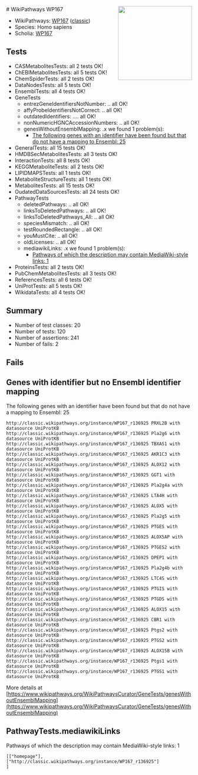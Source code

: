 <img style="float: right; width: 200px" src="https://upload.wikimedia.org/wikipedia/commons/thumb/8/83/Wplogo_with_text_500.png/640px-Wplogo_with_text_500.png" />
# WikiPathways WP167

* WikiPathways: [WP167](https://wikipathways.org/pathways/WP167) ([classic](https://classic.wikipathways.org/instance/WP167))
* Species: Homo sapiens
* Scholia: [WP167](https://scholia.toolforge.org/wikipathways/WP167)
## Tests
* CASMetabolitesTests: all 2 tests OK!
* ChEBIMetabolitesTests: all 5 tests OK!
* ChemSpiderTests: all 2 tests OK!
* DataNodesTests: all 5 tests OK!
* EnsemblTests: all 4 tests OK!
* GeneTests
    * entrezGeneIdentifiersNotNumber: .. all OK!
    * affyProbeIdentifiersNotCorrect: .. all OK!
    * outdatedIdentifiers: .... all OK!
    * nonNumericHGNCAccessionNumbers: .. all OK!
    * genesWithoutEnsemblMapping: .x we found 1 problem(s):
        * [The following genes with an identifier have been found but that do not have a mapping to Ensembl: 25](#c4e54331)
* GeneralTests: all 15 tests OK!
* HMDBSecMetabolitesTests: all 3 tests OK!
* InteractionTests: all 8 tests OK!
* KEGGMetaboliteTests: all 2 tests OK!
* LIPIDMAPSTests: all 1 tests OK!
* MetaboliteStructureTests: all 1 tests OK!
* MetabolitesTests: all 15 tests OK!
* OudatedDataSourcesTests: all 24 tests OK!
* PathwayTests
    * deletedPathways: .. all OK!
    * linksToDeletedPathways: .. all OK!
    * linksToDeletedPathways_All: .. all OK!
    * speciesMismatch: .. all OK!
    * testRoundedRectangle: .. all OK!
    * youMustCite: .. all OK!
    * oldLicenses: .. all OK!
    * mediawikiLinks: .x we found 1 problem(s):
        * [Pathways of which the description may contain MediaWiki-style links: 1](#da69cf45)
* ProteinsTests: all 2 tests OK!
* PubChemMetabolitesTests: all 3 tests OK!
* ReferencesTests: all 6 tests OK!
* UniProtTests: all 5 tests OK!
* WikidataTests: all 4 tests OK!


## Summary

* Number of test classes: 20
* Number of tests: 120
* Number of assertions: 241
* Number of fails: 2

## Fails

<a name="c4e54331" />

## Genes with identifier but no Ensembl identifier mapping

The following genes with an identifier have been found but that do not have a mapping to Ensembl: 25
```
http://classic.wikipathways.org/instance/WP167_r136925 PRXL2B with datasource UniProtKB
http://classic.wikipathways.org/instance/WP167_r136925 Pla2g6 with datasource UniProtKB
http://classic.wikipathways.org/instance/WP167_r136925 TBXAS1 with datasource UniProtKB
http://classic.wikipathways.org/instance/WP167_r136925 AKR1C3 with datasource UniProtKB
http://classic.wikipathways.org/instance/WP167_r136925 ALOX12 with datasource UniProtKB
http://classic.wikipathways.org/instance/WP167_r136925 GGT1 with datasource UniProtKB
http://classic.wikipathways.org/instance/WP167_r136925 Pla2g4a with datasource UniProtKB
http://classic.wikipathways.org/instance/WP167_r136925 LTA4H with datasource UniProtKB
http://classic.wikipathways.org/instance/WP167_r136925 ALOX5 with datasource UniProtKB
http://classic.wikipathways.org/instance/WP167_r136925 Pla2g5 with datasource UniProtKB
http://classic.wikipathways.org/instance/WP167_r136925 PTGES with datasource UniProtKB
http://classic.wikipathways.org/instance/WP167_r136925 ALOX5AP with datasource UniProtKB
http://classic.wikipathways.org/instance/WP167_r136925 PTGES2 with datasource UniProtKB
http://classic.wikipathways.org/instance/WP167_r136925 DPEP1 with datasource UniProtKB
http://classic.wikipathways.org/instance/WP167_r136925 Pla2g4b with datasource UniProtKB
http://classic.wikipathways.org/instance/WP167_r136925 LTC4S with datasource UniProtKB
http://classic.wikipathways.org/instance/WP167_r136925 PTGIS with datasource UniProtKB
http://classic.wikipathways.org/instance/WP167_r136925 PTGDS with datasource UniProtKB
http://classic.wikipathways.org/instance/WP167_r136925 ALOX15 with datasource UniProtKB
http://classic.wikipathways.org/instance/WP167_r136925 CBR1 with datasource UniProtKB
http://classic.wikipathways.org/instance/WP167_r136925 Ptgs2 with datasource UniProtKB
http://classic.wikipathways.org/instance/WP167_r136925 PTGS2 with datasource UniProtKB
http://classic.wikipathways.org/instance/WP167_r136925 ALOX15B with datasource UniProtKB
http://classic.wikipathways.org/instance/WP167_r136925 Ptgs1 with datasource UniProtKB
http://classic.wikipathways.org/instance/WP167_r136925 PTGS1 with datasource UniProtKB
```

More details at [https://www.wikipathways.org/WikiPathwaysCurator/GeneTests/genesWithoutEnsemblMapping](https://www.wikipathways.org/WikiPathwaysCurator/GeneTests/genesWithoutEnsemblMapping)

<a name="da69cf45" />

## PathwayTests.mediawikiLinks

Pathways of which the description may contain MediaWiki-style links: 1
```
[["homepage"],
["http://classic.wikipathways.org/instance/WP167_r136925"]
]
```

